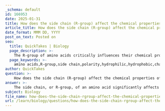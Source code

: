 ```yaml
---
_schema: default
id: 166953
date: 2025-01-31
title: How does the side chain (R-group) affect the chemical properties of an amino acid?
article_title: How does the side chain (R-group) affect the chemical properties of an amino acid?
date_format: MMM DD, YYYY
post_on_text: Posted on
seo:
  title: QuickTakes | Biology
  page_description: >-
    The R-group of amino acids critically influences their chemical properties, including polarity, charge, and reactivity, which are essential for protein structure and function.
  page_keywords: >-
    amino acids,R-group,side chain,polarity,hydrophilic,hydrophobic,charge,aromaticity,size and shape,functional groups,protein structure,biological function
author: QuickTakes
question: >-
    How does the side chain (R-group) affect the chemical properties of an amino acid?
answer: >-
    The side chain, or R-group, of an amino acid significantly affects its chemical properties and, consequently, its role in protein structure and function. Here are the key ways in which the R-group influences these properties:\n\n1. **Polarity**: The R-groups can be classified based on their polarity:\n   - **Hydrophilic (Polar) R-groups**: These side chains can form hydrogen bonds with water, making them soluble in aqueous environments. Examples include serine, threonine, and asparagine. Their ability to interact with water allows them to be located on the surface of proteins, facilitating interactions with other molecules.\n   - **Hydrophobic (Nonpolar) R-groups**: These side chains are nonpolar and do not interact favorably with water, leading to their aggregation in the interior of proteins. Examples include valine, leucine, and phenylalanine. This hydrophobic nature contributes to the stability of protein structures by minimizing exposure to water.\n\n2. **Charge**: The R-groups can also be charged, which affects their interactions:\n   - **Positively Charged (Basic) R-groups**: Amino acids like lysine and arginine can accept protons, carrying a positive charge at physiological pH. This allows them to engage in ionic interactions with negatively charged molecules or other amino acids, stabilizing protein structures through salt bridges.\n   - **Negatively Charged (Acidic) R-groups**: Amino acids such as aspartic acid and glutamic acid can donate protons, carrying a negative charge. Similar to basic amino acids, they can form ionic bonds with positively charged side chains, influencing protein folding and stability.\n\n3. **Aromaticity**: Some R-groups contain aromatic rings (e.g., phenylalanine, tyrosine, and tryptophan), which can participate in π-π stacking interactions and contribute to the overall stability of protein structures.\n\n4. **Size and Shape**: The size and shape of the R-group can influence how amino acids fit together in a protein. Larger or bulkier side chains can create steric hindrance, affecting the folding and overall conformation of the protein.\n\n5. **Functional Groups**: Some R-groups contain functional groups that can participate in biochemical reactions or form covalent bonds. For example, cysteine contains a thiol group (-SH) that can form disulfide bonds, which are crucial for stabilizing protein structures.\n\nIn summary, the R-group of an amino acid plays a critical role in determining its chemical properties, influencing how amino acids interact with each other and with their environment. This interaction is fundamental to the formation of the protein's three-dimensional structure and its biological function. Understanding these relationships is essential for comprehending protein behavior in biological systems.
subject: Biology
file_name: how-does-the-side-chain-rgroup-affect-the-chemical-properties-of-an-amino-acid.md
url: /learn/biology/questions/how-does-the-side-chain-rgroup-affect-the-chemical-properties-of-an-amino-acid
---
```


&nbsp;